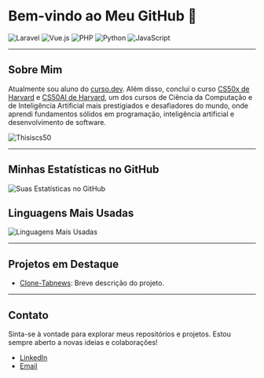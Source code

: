 # Bem-vindo ao Meu GitHub 👋

![Laravel](https://img.shields.io/badge/Laravel-FF2D20?style=for-the-badge&logo=laravel&logoColor=white&labelColor=FF2D20)
![Vue.js](https://img.shields.io/badge/Vue.js-35495E?style=for-the-badge&logo=vue.js&logoColor=4FC08D&labelColor=35495E)
![PHP](https://img.shields.io/badge/PHP-777BB4?style=for-the-badge&logo=php&logoColor=white&labelColor=777BB4)
![Python](https://img.shields.io/badge/Python-3776AB?style=for-the-badge&logo=python&logoColor=white&labelColor=3776AB)
![JavaScript](https://img.shields.io/badge/JavaScript-F7DF1E?style=for-the-badge&logo=javascript&logoColor=black&labelColor=F7DF1E)

---

## Sobre Mim

Atualmente sou aluno do [curso.dev](https://curso.dev). Além disso, concluí o curso [CS50x de Harvard](https://cs50.harvard.edu) e [CS50AI de Harvard](https://cs50.harvard.edu/ai/2024/), um dos cursos de Ciência da Computação e de Inteligência Artificial mais prestigiados e desafiadores do mundo, onde aprendi fundamentos sólidos em programação, inteligência artificial e desenvolvimento de software.

![Thisiscs50](https://github.com/abnercezar/CS50x/assets/102832541/05954b62-d45d-4b1e-bac4-52d3c744cf57)

---

## Minhas Estatísticas no GitHub

![Suas Estatísticas no GitHub](https://github-readme-stats.vercel.app/api?username=abnercezar&show_icons=true&theme=radical)

## Linguagens Mais Usadas

![Linguagens Mais Usadas](https://github-readme-stats.vercel.app/api/top-langs/?username=abnercezar&layout=compact&theme=radical)

---

## Projetos em Destaque

- [Clone-Tabnews]([link-do-projeto-1](https://github.com/abnercezar/clone-tabnews)): Breve descrição do projeto.

---

## Contato

Sinta-se à vontade para explorar meus repositórios e projetos. Estou sempre aberto a novas ideias e colaborações!

- [LinkedIn](https://www.linkedin.com/in/seu-perfil)
- [Email](mailto:seuemail@example.com)
